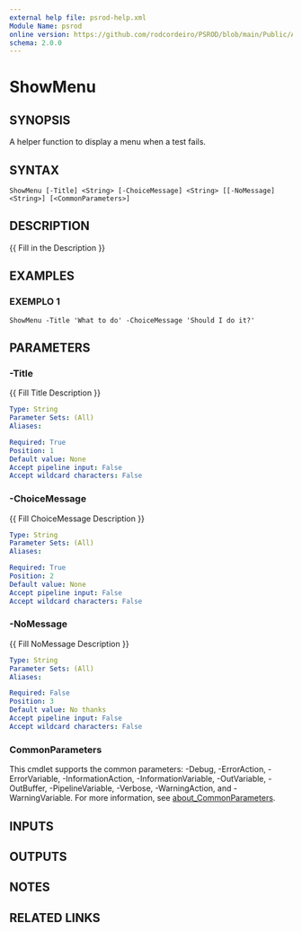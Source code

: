 ```yaml
---
external help file: psrod-help.xml
Module Name: psrod
online version: https://github.com/rodcordeiro/PSROD/blob/main/Public/Authoral/Preventive.ps1
schema: 2.0.0
---
```


# ShowMenu

## SYNOPSIS
A helper function to display a menu when a test fails.

## SYNTAX

```
ShowMenu [-Title] <String> [-ChoiceMessage] <String> [[-NoMessage] <String>] [<CommonParameters>]
```

## DESCRIPTION
{{ Fill in the Description }}

## EXAMPLES

### EXEMPLO 1
```
ShowMenu -Title 'What to do' -ChoiceMessage 'Should I do it?'
```

## PARAMETERS

### -Title
{{ Fill Title Description }}

```yaml
Type: String
Parameter Sets: (All)
Aliases:

Required: True
Position: 1
Default value: None
Accept pipeline input: False
Accept wildcard characters: False
```

### -ChoiceMessage
{{ Fill ChoiceMessage Description }}

```yaml
Type: String
Parameter Sets: (All)
Aliases:

Required: True
Position: 2
Default value: None
Accept pipeline input: False
Accept wildcard characters: False
```

### -NoMessage
{{ Fill NoMessage Description }}

```yaml
Type: String
Parameter Sets: (All)
Aliases:

Required: False
Position: 3
Default value: No thanks
Accept pipeline input: False
Accept wildcard characters: False
```

### CommonParameters
This cmdlet supports the common parameters: -Debug, -ErrorAction, -ErrorVariable, -InformationAction, -InformationVariable, -OutVariable, -OutBuffer, -PipelineVariable, -Verbose, -WarningAction, and -WarningVariable. For more information, see [about_CommonParameters](http://go.microsoft.com/fwlink/?LinkID=113216).

## INPUTS

## OUTPUTS

## NOTES

## RELATED LINKS

